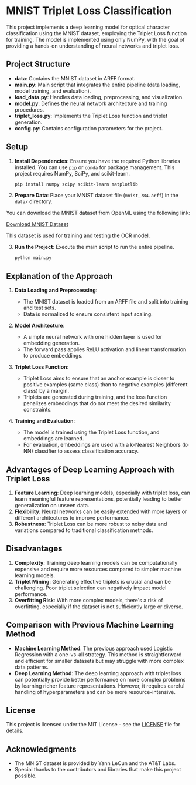 # MNIST Triplet Loss Classification

This project implements a deep learning model for optical character classification using the MNIST dataset, employing the Triplet Loss function for training. The model is implemented using only NumPy, with the goal of providing a hands-on understanding of neural networks and triplet loss.

## Project Structure

- **data**: Contains the MNIST dataset in ARFF format.
- **main.py**: Main script that integrates the entire pipeline (data loading, model training, and evaluation).
- **load_data.py**: Handles data loading, preprocessing, and visualization.
- **model.py**: Defines the neural network architecture and training procedures.
- **triplet_loss.py**: Implements the Triplet Loss function and triplet generation.
- **config.py**: Contains configuration parameters for the project.

## Setup

1. **Install Dependencies**: Ensure you have the required Python libraries installed. You can use `pip` or `conda` for package management. This project requires NumPy, SciPy, and scikit-learn.

    ```bash
    pip install numpy scipy scikit-learn matplotlib
    ```

2. **Prepare Data**: Place your MNIST dataset file (`mnist_784.arff`) in the `data/` directory.

You can download the MNIST dataset from OpenML using the following link:

[Download MNIST Dataset](https://www.openml.org/search?type=data&sort=runs&id=554&status=active)

This dataset is used for training and testing the OCR model.

3. **Run the Project**: Execute the main script to run the entire pipeline.

    ```bash
    python main.py
    ```

## Explanation of the Approach

1. **Data Loading and Preprocessing**:
   - The MNIST dataset is loaded from an ARFF file and split into training and test sets.
   - Data is normalized to ensure consistent input scaling.

2. **Model Architecture**:
   - A simple neural network with one hidden layer is used for embedding generation.
   - The forward pass applies ReLU activation and linear transformation to produce embeddings.

3. **Triplet Loss Function**:
   - Triplet Loss aims to ensure that an anchor example is closer to positive examples (same class) than to negative examples (different class) by a margin.
   - Triplets are generated during training, and the loss function penalizes embeddings that do not meet the desired similarity constraints.

4. **Training and Evaluation**:
   - The model is trained using the Triplet Loss function, and embeddings are learned.
   - For evaluation, embeddings are used with a k-Nearest Neighbors (k-NN) classifier to assess classification accuracy.

## Advantages of Deep Learning Approach with Triplet Loss

1. **Feature Learning**: Deep learning models, especially with triplet loss, can learn meaningful feature representations, potentially leading to better generalization on unseen data.
2. **Flexibility**: Neural networks can be easily extended with more layers or different architectures to improve performance.
3. **Robustness**: Triplet Loss can be more robust to noisy data and variations compared to traditional classification methods.

## Disadvantages

1. **Complexity**: Training deep learning models can be computationally expensive and require more resources compared to simpler machine learning models.
2. **Triplet Mining**: Generating effective triplets is crucial and can be challenging. Poor triplet selection can negatively impact model performance.
3. **Overfitting Risk**: With more complex models, there's a risk of overfitting, especially if the dataset is not sufficiently large or diverse.

## Comparison with Previous Machine Learning Method

- **Machine Learning Method**: The previous approach used Logistic Regression with a one-vs-all strategy. This method is straightforward and efficient for smaller datasets but may struggle with more complex data patterns.
- **Deep Learning Method**: The deep learning approach with triplet loss can potentially provide better performance on more complex problems by learning richer feature representations. However, it requires careful handling of hyperparameters and can be more resource-intensive.

## License

This project is licensed under the MIT License - see the [LICENSE](LICENSE) file for details.

## Acknowledgments

- The MNIST dataset is provided by Yann LeCun and the AT&T Labs.
- Special thanks to the contributors and libraries that make this project possible.
